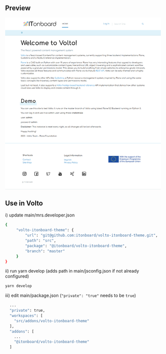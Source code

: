 ## Preview
![preview image](docs/preview.png)

## Use in Volto

i) update main/mrs.developer.json
```bash
{
     "volto-itonboard-theme": {
         "url": "git@github.com:itonboard/volto-itonboard-theme.git",
         "path": "src",
         "package": "@itonboard/volto-itonboard-theme",
         "branch": "master"
     }
}
```

ii) run yarn develop (adds path in main/jsconfig.json if not already configured)
```bash
yarn develop
```
iii) edit main/package.json (`"private": "true"` needs to be `true`)
```bash
  ...
  "private": true,
  "workspaces": [
    "src/addons/volto-itonboard-theme"
  ],
  "addons": [
    ...
    "@itonboard/volto-itonboard-theme"
  ]
```

